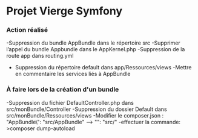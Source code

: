 Projet Vierge Symfony
========================

### Action réalisé

-Suppression du bundle AppBundle dans le répertoire src
-Supprimer l’appel du bundle Appbundle dans le AppKernel.php
-Suppression de la route app dans routing.yml
- Suppression du répertoire default dans app/Ressources/views
-Mettre en commentaire les services liés à AppBundle


### À faire lors de la création d'un bundle

-Suppression du fichier DefaultController.php dans src/monBundle/Controller
-Suppression du dossier Default dans src/monBundle/Ressources/views
-Modifier le composer.json : "AppBundle\\": "src/AppBundle" --> "": "src/"
-effectuer la commande: >composer dump-autoload
